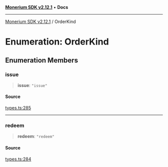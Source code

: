 [**Monerium SDK v2.12.1**](../README.md) • **Docs**

---

[Monerium SDK v2.12.1](../README.md) / OrderKind

# Enumeration: OrderKind

## Enumeration Members

### issue

> **issue**: `"issue"`

#### Source

[types.ts:285](https://github.com/monerium/js-monorepo/blob/69aafbf665e06fb1fab9775ca5ee0ba5fb9dbc84/packages/sdk/src/types.ts#L285)

---

### redeem

> **redeem**: `"redeem"`

#### Source

[types.ts:284](https://github.com/monerium/js-monorepo/blob/69aafbf665e06fb1fab9775ca5ee0ba5fb9dbc84/packages/sdk/src/types.ts#L284)
